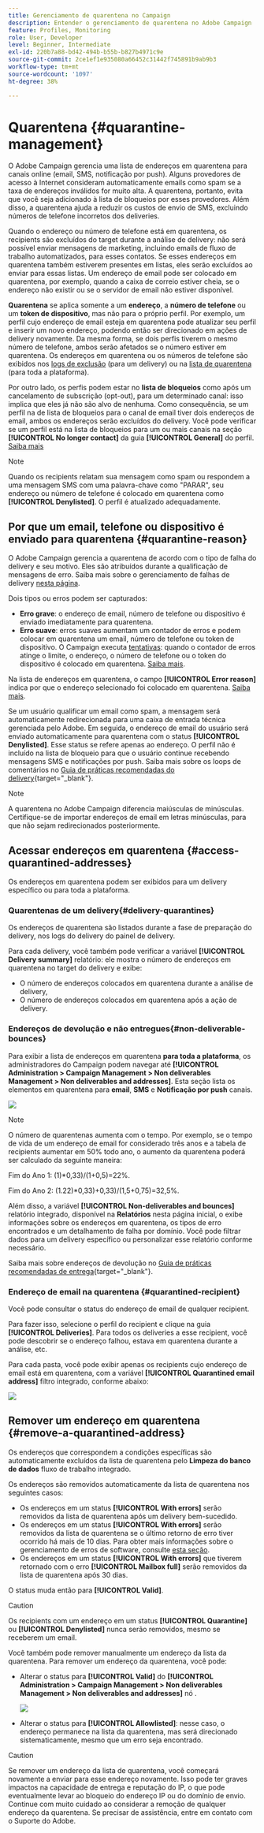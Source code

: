 ```yaml
---
title: Gerenciamento de quarentena no Campaign
description: Entender o gerenciamento de quarentena no Adobe Campaign
feature: Profiles, Monitoring
role: User, Developer
level: Beginner, Intermediate
exl-id: 220b7a88-bd42-494b-b55b-b827b4971c9e
source-git-commit: 2ce1ef1e935080a66452c31442f745891b9ab9b3
workflow-type: tm+mt
source-wordcount: '1097'
ht-degree: 38%

---
```


# Quarentena {#quarantine-management}

O Adobe Campaign gerencia uma lista de endereços em quarentena para canais online (email, SMS, notificação por push). Alguns provedores de acesso à Internet consideram automaticamente emails como spam se a taxa de endereços inválidos for muito alta. A quarentena, portanto, evita que você seja adicionado à lista de bloqueios por esses provedores. Além disso, a quarentena ajuda a reduzir os custos de envio de SMS, excluindo números de telefone incorretos dos deliveries.

Quando o endereço ou número de telefone está em quarentena, os recipients são excluídos do target durante a análise de delivery: não será possível enviar mensagens de marketing, incluindo emails de fluxo de trabalho automatizados, para esses contatos. Se esses endereços em quarentena também estiverem presentes em listas, eles serão excluídos ao enviar para essas listas. Um endereço de email pode ser colocado em quarentena, por exemplo, quando a caixa de correio estiver cheia, se o endereço não existir ou se o servidor de email não estiver disponível.

<!--For more on best practices to secure and optimize your deliveries, refer to [this page](delivery-best-practices.md).-->

**Quarentena** se aplica somente a um **endereço**, a **número de telefone** ou um **token de dispositivo**, mas não para o próprio perfil. Por exemplo, um perfil cujo endereço de email esteja em quarentena pode atualizar seu perfil e inserir um novo endereço, podendo então ser direcionado em ações de delivery novamente. Da mesma forma, se dois perfis tiverem o mesmo número de telefone, ambos serão afetados se o número estiver em quarentena. Os endereços em quarentena ou os números de telefone são exibidos nos [logs de exclusão](#delivery-quarantines) (para um delivery) ou na [lista de quarentena](#non-deliverable-bounces) (para toda a plataforma).

Por outro lado, os perfis podem estar no **lista de bloqueios** como após um cancelamento de subscrição (opt-out), para um determinado canal: isso implica que eles já não são alvo de nenhuma. Como consequência, se um perfil na  de lista de bloqueios para o canal de email tiver dois endereços de email, ambos os endereços serão excluídos do delivery. Você pode verificar se um perfil está na lista de bloqueios para um ou mais canais na seção **[!UICONTROL No longer contact]** da guia **[!UICONTROL General]** do perfil. [Saiba mais](../audiences/view-profiles.md)

>[!NOTE]
>
>Quando os recipients relatam sua mensagem como spam ou respondem a uma mensagem SMS com uma palavra-chave como &quot;PARAR&quot;, seu endereço ou número de telefone é colocado em quarentena como **[!UICONTROL Denylisted]**. O perfil é atualizado adequadamente.

<!--For the email channel, email addresses are quarantined. For the mobile app channel, device tokens are quarantined. For the SMS channel, phone numbers are quarantined.?-->

## Por que um email, telefone ou dispositivo é enviado para quarentena {#quarantine-reason}

O Adobe Campaign gerencia a quarentena de acordo com o tipo de falha do delivery e seu motivo. Eles são atribuídos durante a qualificação de mensagens de erro. Saiba mais sobre o gerenciamento de falhas de delivery [nesta página](delivery-failures.md).

Dois tipos ou erros podem ser capturados:

* **Erro grave**: o endereço de email, número de telefone ou dispositivo é enviado imediatamente para quarentena.
* **Erro suave**: erros suaves aumentam um contador de erros e podem colocar em quarentena um email, número de telefone ou token de dispositivo. O Campaign executa [tentativas](delivery-failures.md#retries): quando o contador de erros atinge o limite, o endereço, o número de telefone ou o token do dispositivo é colocado em quarentena. [Saiba mais](delivery-failures.md#retries).

Na lista de endereços em quarentena, o campo **[!UICONTROL Error reason]** indica por que o endereço selecionado foi colocado em quarentena. [Saiba mais](#identifying-quarantined-addresses-for-the-entire-platform).


Se um usuário qualificar um email como spam, a mensagem será automaticamente redirecionada para uma caixa de entrada técnica gerenciada pelo Adobe. Em seguida, o endereço de email do usuário será enviado automaticamente para quarentena com o status **[!UICONTROL Denylisted]**. Esse status se refere apenas ao endereço. O perfil não é incluído na lista de bloqueio para que o usuário continue recebendo mensagens SMS e notificações por push. Saiba mais sobre os loops de comentários no [Guia de práticas recomendadas do delivery](https://experienceleague.adobe.com/docs/deliverability-learn/deliverability-best-practice-guide/transition-process/infrastructure.html?lang=pt-BR#feedback-loops){target=&quot;_blank&quot;}.

>[!NOTE]
>
>A quarentena no Adobe Campaign diferencia maiúsculas de minúsculas. Certifique-se de importar endereços de email em letras minúsculas, para que não sejam redirecionados posteriormente.

## Acessar endereços em quarentena {#access-quarantined-addresses}

Os endereços em quarentena podem ser exibidos para um delivery específico ou para toda a plataforma.

### Quarentenas de um delivery{#delivery-quarantines}

Os endereços de quarentena são listados durante a fase de preparação do delivery, nos logs do delivery do painel de delivery.

Para cada delivery, você também pode verificar a variável **[!UICONTROL Delivery summary]** relatório: ele mostra o número de endereços em quarentena no target do delivery e exibe:

* O número de endereços colocados em quarentena durante a análise de delivery,
* O número de endereços colocados em quarentena após a ação de delivery.

### Endereços de devolução e não entregues{#non-deliverable-bounces}

Para exibir a lista de endereços em quarentena **para toda a plataforma**, os administradores do Campaign podem navegar até  **[!UICONTROL Administration > Campaign Management > Non deliverables Management > Non deliverables and addresses]**. Esta seção lista os elementos em quarentena para **email**, **SMS** e **Notificação por push** canais.

![](assets/tech-quarantine.png)

>[!NOTE]
>
>O número de quarentenas aumenta com o tempo. Por exemplo, se o tempo de vida de um endereço de email for considerado três anos e a tabela de recipients aumentar em 50% todo ano, o aumento da quarentena poderá ser calculado da seguinte maneira:
>
>Fim do Ano 1: (1)&#42;0,33)/(1+0,5)=22%.
>
>Fim do Ano 2: (1.22)&#42;0,33)+0,33)/(1,5+0,75)=32,5%.

Além disso, a variável **[!UICONTROL Non-deliverables and bounces]** relatório integrado, disponível na **Relatórios** nesta página inicial, o exibe informações sobre os endereços em quarentena, os tipos de erro encontrados e um detalhamento de falha por domínio. Você pode filtrar dados para um delivery específico ou personalizar esse relatório conforme necessário.

Saiba mais sobre endereços de devolução no [Guia de práticas recomendadas de entrega](https://experienceleague.adobe.com/docs/deliverability-learn/deliverability-best-practice-guide/metrics-for-deliverability/bounces.html?lang=pt-BR){target=&quot;_blank&quot;}.

### Endereço de email na quarentena {#quarantined-recipient}

Você pode consultar o status do endereço de email de qualquer recipient.

Para fazer isso, selecione o perfil do recipient e clique na guia **[!UICONTROL Deliveries]**. Para todos os deliveries a esse recipient, você pode descobrir se o endereço falhou, estava em quarentena durante a análise, etc.

Para cada pasta, você pode exibir apenas os recipients cujo endereço de email está em quarentena, com a variável **[!UICONTROL Quarantined email address]** filtro integrado, conforme abaixo:

![](assets/quarantine-filter.png)


## Remover um endereço em quarentena {#remove-a-quarantined-address}

Os endereços que correspondem a condições específicas são automaticamente excluídos da lista de quarentena pelo **Limpeza do banco de dados** fluxo de trabalho integrado.

Os endereços são removidos automaticamente da lista de quarentena nos seguintes casos:

* Os endereços em um status **[!UICONTROL With errors]** serão removidos da lista de quarentena após um delivery bem-sucedido.
* Os endereços em um status **[!UICONTROL With errors]** serão removidos da lista de quarentena se o último retorno de erro tiver ocorrido há mais de 10 dias. Para obter mais informações sobre o gerenciamento de erros de software, consulte [esta seção](#soft-error-management).
* Os endereços em um status **[!UICONTROL With errors]** que tiverem retornado com o erro **[!UICONTROL Mailbox full]** serão removidos da lista de quarentena após 30 dias.

O status muda então para **[!UICONTROL Valid]**.

>[!CAUTION]
>
>Os recipients com um endereço em um status **[!UICONTROL Quarantine]** ou **[!UICONTROL Denylisted]** nunca serão removidos, mesmo se receberem um email.

Você também pode remover manualmente um endereço da lista da quarentena. Para remover um endereço da quarentena, você pode:

* Alterar o status para **[!UICONTROL Valid]** do **[!UICONTROL Administration > Campaign Management > Non deliverables Management > Non deliverables and addresses]** nó .

   ![](assets/tech-quarantine-status.png)

* Alterar o status para **[!UICONTROL Allowlisted]**: nesse caso, o endereço permanece na lista da quarentena, mas será direcionado sistematicamente, mesmo que um erro seja encontrado.

>[!CAUTION]
>
>Se remover um endereço da lista de quarentena, você começará novamente a enviar para esse endereço novamente. Isso pode ter graves impactos na capacidade de entrega e reputação do IP, o que pode eventualmente levar ao bloqueio do endereço IP ou do domínio de envio. Continue com muito cuidado ao considerar a remoção de qualquer endereço da quarentena. Se precisar de assistência, entre em contato com o Suporte do Adobe.
